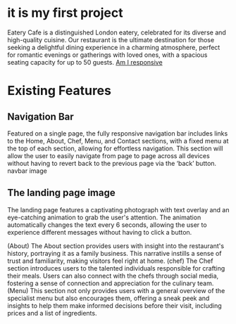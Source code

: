 # it is my first project

Eatery Cafe is a distinguished London eatery, celebrated for its diverse and high-quality cuisine. Our restaurant is the ultimate destination for those seeking a delightful dining experience in a charming atmosphere, perfect for romantic evenings or gatherings with loved ones, with a spacious seating capacity for up to 50 guests.
[Am I responsive](https://ui.dev/amiresponsive?url=https://saba-baroughi.github.io/Final-Project-CI/)

# Existing Features

## Navigation Bar

Featured on a single page, the fully responsive navigation bar includes links to the Home, About, Chef, Menu, and Contact sections, with a fixed menu at the top of each section, allowing for effortless navigation.
This section will allow the user to easily navigate from page to page across all devices without having to revert back to the previous page via the ‘back’ button.
navbar image

## The landing page image

The landing page features a captivating photograph with text overlay and an eye-catching animation to grab the user's attention. The animation automatically changes the text every 6 seconds, allowing the user to experience different messages without having to click a button.

(About) The About section provides users with insight into the restaurant's history, portraying it as a family business. This narrative instills a sense of trust and familiarity, making visitors feel right at home.
(chef) The Chef section introduces users to the talented individuals responsible for crafting their meals. Users can also connect with the chefs through social media, fostering a sense of connection and appreciation for the culinary team.
(Menu) This section not only provides users with a general overview of the specialist menu but also encourages them, offering a sneak peek and insights to help them make informed decisions before their visit, including prices and a list of ingredients.
